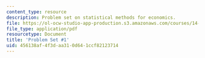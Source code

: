 ```yaml
---
content_type: resource
description: Problem set on statistical methods for economics.
file: https://ol-ocw-studio-app-production.s3.amazonaws.com/courses/14-30-introduction-to-statistical-methods-in-economics-spring-2009/456138af4f3daa310d641ccf82123714_MIT14_30s09_pset01.pdf
file_type: application/pdf
resourcetype: Document
title: 'Problem Set #1'
uid: 456138af-4f3d-aa31-0d64-1ccf82123714
---
```

